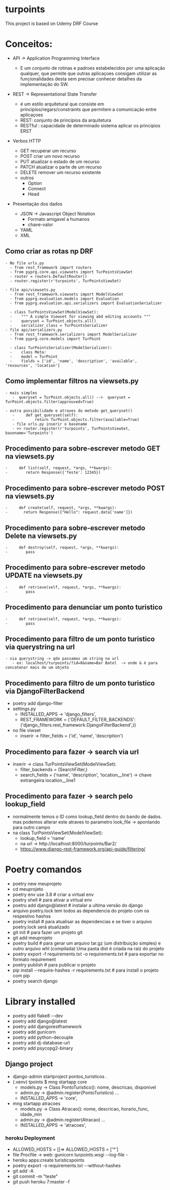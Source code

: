 # turpoints
This project is based on Udemy DRF Course

# Conceitos:
  - API -> Application Programming Interface
    -  E um conjunto de rotinas e padroes estabelecidos por uma aplicação qualquer,
    que permite que outras aplicaçoes consigam utilizar as funcionalidades desta 
    sem precisar conhecer detalhes da impĺementação do SW.
  - REST -> Representational State Transfer
    - é um estilo arquitetural que consiste em principios/regars/constraints
      que permitem a comunicação entre aplicaçoes
    - REST: conjunto de principios da arquitetura
    - RESTful : capacidade de determinado sistema aplicar os principios ERST
    
  - Verbos HTTP
    - GET recuperar um recurso
    - POST criar um novo recurso
    - PUT atualizar o estado de um recurso
    - PATCH atualizar o parte de um recurso
    - DELETE remover um recurso existente
    - outros 
      - Option
      - Connect
      - Head
    
  - Presentação dos dados
    - JSON -> Javascript Object Notation
      - Formato amigavel a humanos
      - chave-valor
    - YAML
    - XML
    
##  Como criar as rotas np DRF
    - No file urls.py 
      - from rest_framework import routers
      - from pyprg.core.api.viewsets import TurPointsViewSet
      - router = routers.DefaultRouter()
      - router.register(r'turpoints', TurPointsViewSet)
    
    - file api/viewsets.py
      - from rest_framework.viewsets import ModelViewSet 
      - from pyprg.evaluation.models import Evaluation
      - from pyprg.evaluation.api.serializers import EvaluationSerializer
        
      - class TurPointsViewSet(ModelViewSet):
      -    """ A simple Viewset for viewing abd editing accounts """
      -    queryset = TurPoint.objects.all()
      -    serializer_class = TurPointsSerializer
    - file api/serializers.py
      - from rest_framework.serializers import ModelSerializer
      - from pyprg.core.models import TurPoint

      - class TurPointsSerializer(ModelSerializer):
      -    class Meta:
      -    model = TurPoint
      -    fields = ['id', 'name', 'description', 'available', 'resources', 'location']

##  Como implementar filtros na viewsets.py
    - mais simples
       -  queryset = TurPoint.objects.all() -->  queryset = TurPoint.objects.filter(approuved=True)
  
    - outra possibilidade e atraves do metodo get_queryset()
       -     def get_queryset(self):
       -         return TurPoint.objects.filter(available=True)
       - file urls.py inserir o basename
       - >> router.register(r'turpoints', TurPointsViewSet, basename='Turpoints')

##  Procedimento para sobre-escrever metodo GET na viewsets.py
    -     def list(self, request, *args, **kwargs):
    -        return Response({'Teste': 12345})

##  Procedimento para sobre-escrever metodo POST na viewsets.py
    -     def create(self, request, *args, **kwargs):
    -       return Response({"Hello": request.data['name']})

##  Procedimento para sobre-escrever metodo Delete na viewsets.py
    -     def destroy(self, request, *args, **kwargs):
    -        pass

##  Procedimento para sobre-escrever metodo UPDATE na viewsets.py
    -     def retrieve(self, request, *args, **kwargs):
    -        pass

##  Procedimento para denunciar um ponto turistico
    -     def retrieve(self, request, *args, **kwargs):
    -        pass

##  Procedimento para filtro de um ponto turistico via querystring na url
    - via querystring -> qdo passamos um string na url
       - ex: localhost/turpoints/?id=8&name=Bar Batel  -> onde & é para concatenar mais de um objeto

##  Procedimento para filtro de um ponto turistico via DjangoFilterBackend
   - poetry add django-filter
   - settings.py
      - INSTALLED_APPS ->  'django_filters',
      - REST_FRAMEWORK = {'DEFAULT_FILTER_BACKENDS': ('django_filters.rest_framework.DjangoFilterBackend',)}
   - no file viwset
      - inserir -> filter_fields = ('id', 'name', 'description') 
    
## Procedimento para fazer -> search via url
   - inserir -> class TurPointsViewSet(ModelViewSet):
      - filter_backends = (SearchFilter,)
      - search_fields = ('name', 'description', 'location__line') -> chave extrangeira location__line1

## Procedimento para fazer -> search pelo lookup_field
   - normalmente temos o ID como lookup_field dentro do bando de dados.
     mas podemos alterar este atraves to parametro look_file -> apontando para outro campo
   - na class TurPointsViewSet(ModelViewSet):
      -  lookup_field = 'name'
      - na url -> http://localhost:8000/turpoints/Bar2/
      - https://www.django-rest-framework.org/api-guide/filtering/



# Poetry comandos
  - poetry new meuprojeto
  - cd meuprojeto
  - poetry env use 3.8  # criar a virtual env
  - poetry shell   # para ativar a virtual env
  - poetru add django@latest   # instalar a ultima versão do django
  - arquivo poetry.lock tem todos as dependencia do projeto com os respestivo hashss
  - poetry install   # para atualisar as dependencias e se tiver o arquivo poetry.lock será atualizado
  - git init         # para fazer um projeto git 
  - git add meuprojeto
  - poetry build   # para gerar um arquivo tar.gz (um distribuição simples) e outro arquivo whl (compilada)
    Uma pasta dist é criada na raiz do projeto
  - poetry export -f requirements.txt -o requirements.txt  # para exportar no formato requirement
  - poetry publish    # para publicar o projeto 
  - pip install --require-hashes -r requirements.txt  # para install o projeto com pip
  - poetry search django   

# Library installed
  - poetry add flake8  --dev
  - poetry add django@latest
  - poetry add djangorestframework
  - poetry add gunicorn
  - poetry add python-decouple
  - poetry add dj-database-url
  - poetry add psycopg2-binary

## Django project
  - django-admin startproject pontos_turisticos .
  - (.venv) tpoints $ mng startapp core
    - models.py -> Class PontoTuristico(): nome, descricao, disponivel
    - admin.py  -> @admin.register(PontoTuristico) ...
    - INSTALLED_APPS  -> 'core',
  - mng startapp atracoes
    - models.py -> Class Atracao(): nome, descricao, horario_func, idade_min
    - admin.py  -> @admin.register(Atracao) ...
    - INSTALLED_APPS  -> 'atracoes',
    

### heroku Deployment
  - ALLOWED_HOSTS = []=> ALLOWED_HOSTS = ['*']
  - file Procfile -> web: gunicorn turpoints.wsgi --log-file -
  - heroku apps:create turisticspoints
  - poetry export -o requirements.txt --without-hashes
  - git add -A
  - git commit -m "teste"
  - git push heroku 7:master -f



